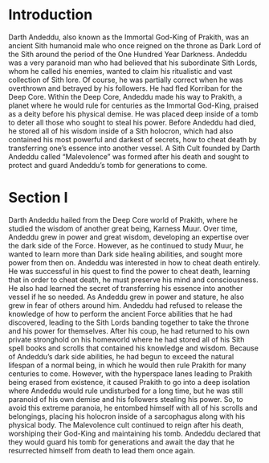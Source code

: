# Introduction

Darth Andeddu, also known as the Immortal God-King of Prakith, was an ancient Sith humanoid male who once reigned on the throne as Dark Lord of the Sith around the period of the One Hundred Year Darkness.
Andeddu was a very paranoid man who had believed that his subordinate Sith Lords, whom he called his enemies, wanted to claim his ritualistic and vast collection of Sith lore.
Of course, he was partially correct when he was overthrown and betrayed by his followers.
He had fled Korriban for the Deep Core.
Within the Deep Core, Andeddu made his way to Prakith, a planet where he would rule for centuries as the Immortal God-King, praised as a deity before his physical demise.
He was placed deep inside of a tomb to deter all those who sought to steal his power.
Before Andeddu had died, he stored all of his wisdom inside of a Sith holocron, which had also contained his most powerful and darkest of secrets, how to cheat death by transferring one’s essence into another vessel.
A Sith Cult founded by Darth Andeddu called “Malevolence” was formed after his death and sought to protect and guard Andeddu’s tomb for generations to come.

# Section I

Darth Andeddu hailed from the Deep Core world of Prakith, where he studied the wisdom of another great being, Karness Muur.
Over time, Andeddu grew in power and great wisdom, developing an expertise over the dark side of the Force.
However, as he continued to study Muur, he wanted to learn more than Dark side healing abilities, and sought more power from then on.
Andeddu was interested in how to cheat death entirely.
He was successful in his quest to find the power to cheat death, learning that in order to cheat death, he must preserve his mind and consciousness.
He also had learned the secret of transferring his essence into another vessel if he so needed.
As Andeddu grew in power and stature, he also grew in fear of others around him.
Andeddu had refused to release the knowledge of how to perform the ancient Force abilities that he had discovered, leading to the Sith Lords banding together to take the throne and his power for themselves.
After his coup, he had returned to his own private stronghold on his homeworld where he had stored all of his Sith spell books and scrolls that contained his knowledge and wisdom.
Because of Andeddu’s dark side abilities, he had begun to exceed the natural lifespan of a normal being, in which he would then rule Prakith for many centuries to come.
However, with the hyperspace lanes leading to Prakith being erased from existence, it caused Prakith to go into a deep isolation where Andeddu would rule undisturbed for a long time, but he was still paranoid of his own demise and his followers stealing his power.
So, to avoid this extreme paranoia, he entombed himself with all of his scrolls and belongings, placing his holocron inside of a sarcophagus along with his physical body.
The Malevolence cult continued to reign after his death, worshiping their God-King and maintaining his tomb.
Andeddu declared that they would guard his tomb for generations and await the day that he resurrected himself from death to lead them once again.
